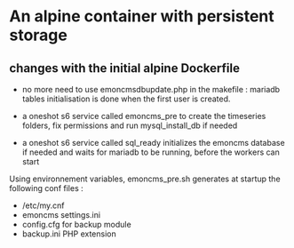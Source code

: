 # An alpine container with persistent storage

## changes with the initial alpine Dockerfile

- no more need to use emoncmsdbupdate.php in the makefile : mariadb tables initialisation is done when the first user is created.

- a oneshot s6 service called emoncms_pre to create the timeseries folders, fix permissions and run mysql_install_db if needed

- a oneshot s6 service called sql_ready initializes the emoncms database if needed and waits for mariadb to be running, before the workers can start

Using environnement variables, emoncms_pre.sh generates at startup the following conf files :
- /etc/my.cnf
- emoncms settings.ini
- config.cfg for backup module
- backup.ini PHP extension

